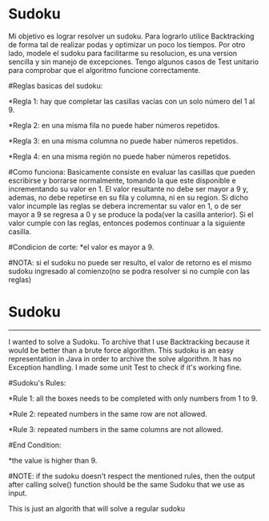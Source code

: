 # Sudoku
Mi objetivo es lograr resolver un sudoku. Para lograrlo utilice Backtracking de forma tal de realizar podas y optimizar un poco los tiempos. 
Por otro lado, modele el sudoku para facilitarme su resolucion, es una version sencilla y sin manejo de excepciones.
Tengo algunos casos de Test unitario para comprobar que el algoritmo funcione correctamente.

#Reglas basicas del sudoku:

*Regla 1: hay que completar las casillas vacías con un solo número del 1 al 9.

*Regla 2: en una misma fila no puede haber números repetidos.

*Regla 3: en una misma columna no puede haber números repetidos.

*Regla 4: en una misma región no puede haber números repetidos.


#Como funciona:
Basicamente consiste en evaluar las casillas que pueden escribirse y borrarse normalmente, tomando la que este disponible e incrementando su valor en 1. El valor resultante no debe ser mayor a 9 y, ademas, no debe repetirse en su fila y columna, ni en su region. Si dicho valor incumple las reglas se debera incrementar su valor en 1, o de ser mayor a 9 se regresa a 0 y se produce la poda(ver la casilla anterior). Si el valor cumple con las reglas, entonces podemos continuar a la siguiente casilla.

#Condicion de corte:
*el valor es mayor a 9.

#NOTA: si el sudoku no puede ser resulto, el valor de retorno es el mismo sudoku ingresado al comienzo(no se podra resolver si no cumple con las reglas)

# Sudoku
------------------------------------------------------------------------------------------------------------------------------------------------------------
I wanted to solve a Sudoku. To archive that I use Backtracking because it would be better than a brute force algorithm.
This sudoku is an easy representation in Java in order to archive the solve algorithm. It has no Exception handling.
I made some unit Test to check if it's working fine.

#Sudoku's Rules:

*Rule 1: all the boxes needs to be completed with only numbers from 1 to 9.

*Rule 2: repeated numbers in the same row are not allowed.

*Rule 3: repeated numbers in the same columns are not allowed.


#End Condition:

*the value is higher than 9.

#NOTE: if the sudoku doesn't respect the mentioned rules, then the output after calling solve() function should be the same Sudoku that we use as input.





This is just an algorith that will solve a regular sudoku
